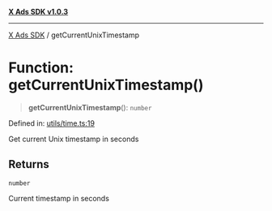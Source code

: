 [**X Ads SDK v1.0.3**](../README.md)

***

[X Ads SDK](../globals.md) / getCurrentUnixTimestamp

# Function: getCurrentUnixTimestamp()

> **getCurrentUnixTimestamp**(): `number`

Defined in: [utils/time.ts:19](https://github.com/kage1020/x-ads-sdk/blob/main/src/utils/time.ts#L19)

Get current Unix timestamp in seconds

## Returns

`number`

Current timestamp in seconds
